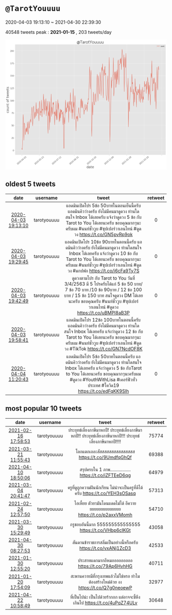 # `@TarotYouuuu`

2020-04-03 19:13:10 ~ 2021-04-30 22:39:30

40548 tweets
peak : __2021-01-15__ , 203 tweets/day

![count](https://raw.githubusercontent.com/nozomiyamada/twitter_analysis/main/graphs/@tweets/TarotYouuuu_count.png)

## oldest 5 tweets

|date|username|tweet|retweet|
|:-:|:-:|:-:|:-:|
|[2020-04-03 19:13:10](https://twitter.com/TarotYouuuu/status/1246048094363385857)|tarotyouuuu|แอดมินเปิดโปร 5ข้อ 50บาทในตอนเย็นนี้ครับ แอดมินคิวว่างครับ ยังไม่มีคนมาดูดวง ท่านใดสนใจ Inbox ได้เลยครับ แจ้งว่าดูดวง 5 ข้อ กับ​ Tarot​ to​ ​You​ ได้เลยนะครับ ขอบคุณมากๆนะครับผม #นนท์ชั่ววูบ #ซุปเปอร์วาเลนไทน์ #ดูดวง  https://t.co/GN5pvRp9ok|0|
|[2020-04-03 19:29:45](https://twitter.com/TarotYouuuu/status/1246052264935968774)|tarotyouuuu|แอดมินเปิดโปร 10ข้อ 90บาทในตอนนี้ครับ แอดมินคิวว่างครับ ยังไม่มีคนมาดูดวง ท่านใดสนใจ Inbox ได้เลยครับ แจ้งว่าดูดวง 10 ข้อ กับ​ Tarot​ to​ ​You​ ได้เลยนะครับ ขอบคุณมากๆนะครับผม #นนท์ชั่ววูบ #ซุปเปอร์วาเลนไทน์ #ดูดวง #มกปฟก  https://t.co/i6cFa9Ty7S|0|
|[2020-04-03 19:42:49](https://twitter.com/TarotYouuuu/status/1246055553391984640)|tarotyouuuu|ดูดวงตามโปร กับ Tarot to You วันที่ 3/4/2563 มี 5 โปรครับได้แก่ 5 ข้อ 50 บาท/ 7 ข้อ 70 บาท /10 ข้อ 90บาท / 12 ข้อ 100 บาท / 15 ข้อ 150 บาท สนใจดูดวง DM ได้เลยนะครับ ขอบคุณครับ #นนท์ชั่ววูบ #ซุปเปอร์วาเลนไทน์ #ดูดวง  https://t.co/uBMPI8aB3P|0|
|[2020-04-03 19:58:41](https://twitter.com/TarotYouuuu/status/1246059548105781248)|tarotyouuuu|แอดมินเปิดโปร 12ข้อ 100บาทในตอนนี้ครับ แอดมินคิวว่างครับ ยังไม่มีคนมาดูดวง ท่านใดสนใจ Inbox ได้เลยครับ แจ้งว่าดูดวง 12 ข้อ กับ​ Tarot​ to​ ​You​ ได้เลยนะครับ ขอบคุณมากๆนะครับผม #นนท์ชั่ววูบ #ซุปเปอร์วาเลนไทน์ #ดูดวง #TikTok  https://t.co/GN7NcdOF8K|0|
|[2020-04-04 11:20:43](https://twitter.com/TarotYouuuu/status/1246291585106448384)|tarotyouuuu|แอดมินเปิดโปร 5ข้อ 50บาทในตอนนี้ครับ แอดมินคิวว่างครับ ยังไม่มีคนมาดูดวง ท่านใดสนใจ Inbox ได้เลยครับ แจ้งว่าดูดวง 5 ข้อ กับ​ Tarot​ to​ ​You​ ได้เลยนะครับ ขอบคุณมากๆนะครับผม #ดูดวง #YouthWithLisa #เคอร์ฟิวทั่วประเทศ #โควิด19  https://t.co/edFqKK9SIh|0|

## most popular 10 tweets

|date|username|tweet|retweet|
|:-:|:-:|:-:|:-:|
|[2021-02-16 17:58:53](https://twitter.com/TarotYouuuu/status/1361631126125641729)|tarotyouuuu|ประยุทธ์เลี่ยงภาษีมาหกปี! ประยุทธ์เลี่ยงภาษีมาหกปี!! ประยุทธ์เลี่ยงภาษีมาหกปี!!! ประยุทธ์เลี่ยงภาษีมาหกปี!!!!|75774|
|[2021-03-21 11:55:43](https://twitter.com/TarotYouuuu/status/1373498533869850626)|tarotyouuuu|โลกแตกเถอะสัสสสสสสสสสสสสสสส  https://t.co/9UmdfqGhQf|69388|
|[2021-04-10 18:50:06](https://twitter.com/TarotYouuuu/status/1380850572337717248)|tarotyouuuu|สรุปครบใน 1 ภาพ.................  https://t.co/iZFTEeD6qg|64979|
|[2021-03-04 20:41:47](https://twitter.com/TarotYouuuu/status/1367470329694621704)|tarotyouuuu|ครูที่ดูถูกความฝันนักเรียน ไม่น่าจะเป็นครูที่ดีได้ครับ  https://t.co/YEH3sOSasq|57313|
|[2021-02-24 12:57:50](https://twitter.com/TarotYouuuu/status/1364454470554296320)|tarotyouuuu|ไอเหี้ยย ตัวยามันโดนแดดไม่ได้ อีควายยยยยยยยยยยยยยย  https://t.co/p2axxVMomh|54710|
|[2021-03-30 15:29:49](https://twitter.com/TarotYouuuu/status/1376813905276588041)|tarotyouuuu|กรูชอบอันนี้มาก  555555555555555  https://t.co/VHbp6cIKGt|43058|
|[2021-04-30 08:27:53](https://twitter.com/TarotYouuuu/status/1387941745678196738)|tarotyouuuu|สันดานข้าราชการสลิ่มเป็นอย่างนี้หรือครับ  https://t.co/vxANj1ZcD3|42533|
|[2021-01-30 12:55:20](https://twitter.com/TarotYouuuu/status/1355394144034816000)|tarotyouuuu|ประสาทแดกมากอีหมอออออออออ  https://t.co/79Ap6HvhHG|40711|
|[2021-01-20 17:54:09](https://twitter.com/TarotYouuuu/status/1351845463675191298)|tarotyouuuu|สะพานควายมีที่กรุงเทพแล้วไม่ใช่หรอ ทำไมต้องสร้างใหม่ด้วย งง  https://t.co/Q7g0neoewP|32977|
|[2021-04-22 10:58:49](https://twitter.com/TarotYouuuu/status/1385080625674080257)|tarotyouuuu|ที่เป็นไปน่ะ เป็นไปด้วยร้ากกก แต่อาจจะขี้หึงเกินไป  https://t.co/4uPqZ74ULv|30648|